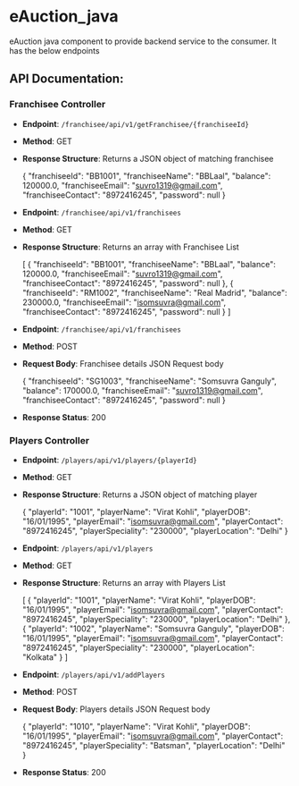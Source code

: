 # eAuction_java

eAuction java component to provide backend service to the consumer. It has the below endpoints


## API Documentation:

###  Franchisee Controller

* **Endpoint**: `/franchisee/api/v1/getFranchisee/{franchiseeId}`

* **Method**: GET

* **Response Structure**:
Returns a JSON object of matching franchisee


    {
        "franchiseeId": "BB1001",
        "franchiseeName": "BBLaal",
        "balance": 120000.0,
        "franchiseeEmail": "suvro1319@gmail.com",
        "franchiseeContact": "8972416245",
        "password": null
    }

* **Endpoint**: `/franchisee/api/v1/franchisees`

* **Method**: GET

* **Response Structure**: 
Returns an array with Franchisee List


    [
        {
            "franchiseeId": "BB1001",
            "franchiseeName": "BBLaal",
            "balance": 120000.0,
            "franchiseeEmail": "suvro1319@gmail.com",
            "franchiseeContact": "8972416245",
            "password": null
        },
        {
            "franchiseeId": "RM1002",
            "franchiseeName": "Real Madrid",
            "balance": 230000.0,
            "franchiseeEmail": "isomsuvra@gmail.com",
            "franchiseeContact": "8972416245",
            "password": null
        }
    ]

* **Endpoint**: `/franchisee/api/v1/franchisees`

* **Method**: POST

* **Request Body**: Franchisee details JSON Request body


    {
        "franchiseeId": "SG1003",
        "franchiseeName": "Somsuvra Ganguly",
        "balance": 170000.0,
        "franchiseeEmail": "suvro1319@gmail.com",
        "franchiseeContact": "8972416245",
        "password": null
    }

* **Response Status**: 200


###  Players Controller

* **Endpoint**: `/players/api/v1/players/{playerId}`

* **Method**: GET

* **Response Structure**:
Returns a JSON object of matching player


    {
        "playerId": "1001",
        "playerName": "Virat Kohli",
        "playerDOB": "16/01/1995",
        "playerEmail": "isomsuvra@gmail.com",
        "playerContact": "8972416245",
        "playerSpeciality": "230000",
        "playerLocation": "Delhi"
    }

* **Endpoint**: `/players/api/v1/players`

* **Method**: GET

* **Response Structure**:
Returns an array with Players List


    [
        {
            "playerId": "1001",
            "playerName": "Virat Kohli",
            "playerDOB": "16/01/1995",
            "playerEmail": "isomsuvra@gmail.com",
            "playerContact": "8972416245",
            "playerSpeciality": "230000",
            "playerLocation": "Delhi"
        },
        {
            "playerId": "1002",
            "playerName": "Somsuvra Ganguly",
            "playerDOB": "16/01/1995",
            "playerEmail": "isomsuvra@gmail.com",
            "playerContact": "8972416245",
            "playerSpeciality": "230000",
            "playerLocation": "Kolkata"
        }
    ]

* **Endpoint**: `/players/api/v1/addPlayers`

* **Method**: POST

* **Request Body**: Players details JSON Request body


    {
        "playerId": "1010",
        "playerName": "Virat Kohli",
        "playerDOB": "16/01/1995",
        "playerEmail": "isomsuvra@gmail.com",
        "playerContact": "8972416245",
        "playerSpeciality": "Batsman",
        "playerLocation": "Delhi"
    }

* **Response Status**: 200